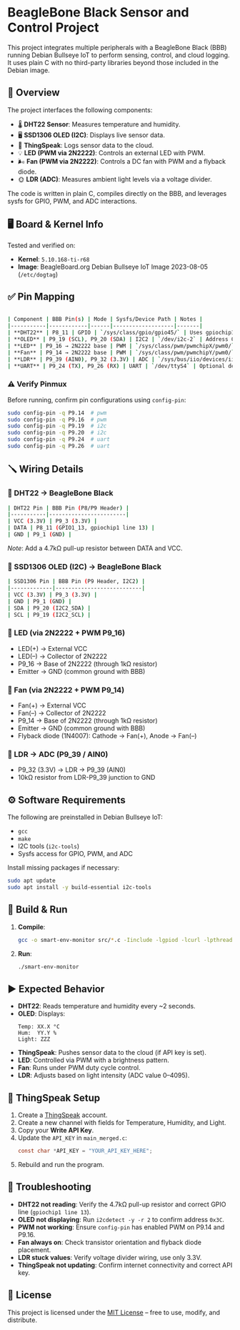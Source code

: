 # BeagleBone Black Sensor and Control Project

This project integrates multiple peripherals with a BeagleBone Black (BBB) running Debian Bullseye IoT to perform sensing, control, and cloud logging. It uses plain C with no third-party libraries beyond those included in the Debian image.

## 📖 Overview

The project interfaces the following components:

- 🌡️ **DHT22 Sensor**: Measures temperature and humidity.
- 🖥️ **SSD1306 OLED (I2C)**: Displays live sensor data.
- 📡 **ThingSpeak**: Logs sensor data to the cloud.
- 💡 **LED (PWM via 2N2222)**: Controls an external LED with PWM.
- 🌬️ **Fan (PWM via 2N2222)**: Controls a DC fan with PWM and a flyback diode.
- 🌞 **LDR (ADC)**: Measures ambient light levels via a voltage divider.

The code is written in plain C, compiles directly on the BBB, and leverages sysfs for GPIO, PWM, and ADC interactions.

## 🖥️ Board & Kernel Info

Tested and verified on:

- **Kernel**: `5.10.168-ti-r68`
- **Image**: BeagleBoard.org Debian Bullseye IoT Image 2023-08-05 (`/etc/dogtag`)

## ✅ Pin Mapping
```bash

| Component | BBB Pin(s) | Mode | Sysfs/Device Path | Notes |
|-----------|------------|------|-------------------|-------|
| **DHT22** | P8_11 | GPIO | `/sys/class/gpio/gpio45/` | Uses gpiochip1 line 13 |
| **OLED** | P9_19 (SCL), P9_20 (SDA) | I2C2 | `/dev/i2c-2` | Address 0x3C |
| **LED** | P9_16 → 2N2222 base | PWM | `/sys/class/pwm/pwmchipX/pwm0/` | LED(+) to external VCC, LED(–) to transistor collector |
| **Fan** | P9_14 → 2N2222 base | PWM | `/sys/class/pwm/pwmchipY/pwm0/` | Fan(–) to collector, Fan(+) to external VCC, flyback diode required |
| **LDR** | P9_39 (AIN0), P9_32 (3.3V) | ADC | `/sys/bus/iio/devices/iio:device0/in_voltage0_raw` | Voltage divider with 10kΩ resistor |
| **UART** | P9_24 (TX), P9_26 (RX) | UART | `/dev/ttyS4` | Optional debugging |
```
### ⚠️ Verify Pinmux

Before running, confirm pin configurations using `config-pin`:

```bash
sudo config-pin -q P9.14  # pwm
sudo config-pin -q P9.16  # pwm
sudo config-pin -q P9.19  # i2c
sudo config-pin -q P9.20  # i2c
sudo config-pin -q P9.24  # uart
sudo config-pin -q P9.26  # uart
```

## 🪛 Wiring Details

### 🔹 DHT22 → BeagleBone Black
```bash
| DHT22 Pin | BBB Pin (P8/P9 Header) |
|-----------|------------------------|
| VCC (3.3V) | P9_3 (3.3V) |
| DATA | P8_11 (GPIO1_13, gpiochip1 line 13) |
| GND | P9_1 (GND) |
```

*Note*: Add a 4.7kΩ pull-up resistor between DATA and VCC.

### 🔹 SSD1306 OLED (I2C) → BeagleBone Black
```bash
| SSD1306 Pin | BBB Pin (P9 Header, I2C2) |
|-------------|---------------------------|
| VCC (3.3V) | P9_3 (3.3V) |
| GND | P9_1 (GND) |
| SDA | P9_20 (I2C2_SDA) |
| SCL | P9_19 (I2C2_SCL) |
```

### 🔹 LED (via 2N2222 + PWM P9_16)
- LED(+) → External VCC
- LED(–) → Collector of 2N2222
- P9_16 → Base of 2N2222 (through 1kΩ resistor)
- Emitter → GND (common ground with BBB)

### 🔹 Fan (via 2N2222 + PWM P9_14)
- Fan(+) → External VCC
- Fan(–) → Collector of 2N2222
- P9_14 → Base of 2N2222 (through 1kΩ resistor)
- Emitter → GND (common ground with BBB)
- Flyback diode (1N4007): Cathode → Fan(+), Anode → Fan(–)

### 🔹 LDR → ADC (P9_39 / AIN0)
- P9_32 (3.3V) → LDR → P9_39 (AIN0)
- 10kΩ resistor from LDR-P9_39 junction to GND

## ⚙️ Software Requirements

The following are preinstalled in Debian Bullseye IoT:

- `gcc`
- `make`
- I2C tools (`i2c-tools`)
- Sysfs access for GPIO, PWM, and ADC

Install missing packages if necessary:

```bash
sudo apt update
sudo apt install -y build-essential i2c-tools
```

## 🚀 Build & Run

1. **Compile**:
   ```bash
   gcc -o smart-env-monitor src/*.c -Iinclude -lgpiod -lcurl -lpthread
   ```

2. **Run**:
   ```bash
   ./smart-env-monitor
   ```

## ▶️ Expected Behavior

- **DHT22**: Reads temperature and humidity every ~2 seconds.
- **OLED**: Displays:
  ```
  Temp: XX.X °C
  Hum:  YY.Y %
  Light: ZZZ
  ```
- **ThingSpeak**: Pushes sensor data to the cloud (if API key is set).
- **LED**: Controlled via PWM with a brightness pattern.
- **Fan**: Runs under PWM duty cycle control.
- **LDR**: Adjusts based on light intensity (ADC value 0–4095).

## 📡 ThingSpeak Setup

1. Create a [ThingSpeak](https://thingspeak.com/) account.
2. Create a new channel with fields for Temperature, Humidity, and Light.
3. Copy your **Write API Key**.
4. Update the `API_KEY` in `main_merged.c`:
   ```c
   const char *API_KEY = "YOUR_API_KEY_HERE";
   ```
5. Rebuild and run the program.

## 🔧 Troubleshooting

- **DHT22 not reading**: Verify the 4.7kΩ pull-up resistor and correct GPIO line (`gpiochip1 line 13`).
- **OLED not displaying**: Run `i2cdetect -y -r 2` to confirm address `0x3C`.
- **PWM not working**: Ensure `config-pin` has enabled PWM on P9.14 and P9.16.
- **Fan always on**: Check transistor orientation and flyback diode placement.
- **LDR stuck values**: Verify voltage divider wiring, use only 3.3V.
- **ThingSpeak not updating**: Confirm internet connectivity and correct API key.

## 📜 License

This project is licensed under the [MIT License](LICENSE) – free to use, modify, and distribute.